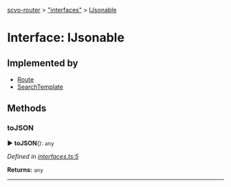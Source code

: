 [scvo-router](../README.md) > ["interfaces"](../modules/_interfaces_.md) > [IJsonable](../interfaces/_interfaces_.ijsonable.md)



# Interface: IJsonable

## Implemented by

* [Route](../classes/_route_.route.md)
* [SearchTemplate](../classes/_search_template_.searchtemplate.md)


## Methods
<a id="tojson"></a>

###  toJSON

► **toJSON**(): `any`



*Defined in [interfaces.ts:5](https://github.com/scvodigital/scvo-router/blob/627f4b0/src/interfaces.ts#L5)*





**Returns:** `any`





___


